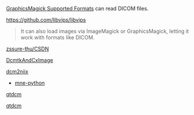 [GraphicsMagick Supported Formats](http://www.graphicsmagick.org/formats.html) can read DICOM files.

https://github.com/libvips/libvips

> It can also load images via ImageMagick or GraphicsMagick, letting it work with formats like DICOM.

[zssure-thu/CSDN](https://github.com/zssure-thu/CSDN)

[DcmtkAndCxImage](https://github.com/zssure-thu/DcmtkAndCxImage)

[dcm2niix](https://github.com/rordenlab/dcm2niix)

- [mne-python](https://github.com/mne-tools/mne-python)

[qtdcm](https://github.com/medInria/qtdcm_archived)

[qtdcm](https://github.com/qtdcm/qtdcm)
